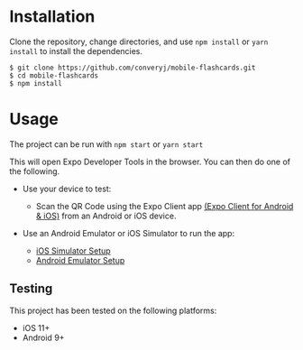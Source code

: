 # Installation
Clone the repository, change directories, and use `npm install` or `yarn install` to install the dependencies.

```
$ git clone https://github.com/converyj/mobile-flashcards.git
$ cd mobile-flashcards
$ npm install
```

# Usage
The project can be run with `npm start` or `yarn start`

This will open Expo Developer Tools in the browser. You can then do one of the following.

- Use your device to test:

  - Scan the QR Code using the Expo Client app [(Expo Client for Android & iOS)](https://expo.io/tools#client) from an Android or iOS device.

- Use an Android Emulator or iOS Simulator to run the app:

  - [iOS Simulator Setup](https://docs.expo.io/versions/latest/workflow/ios-simulator/)
  - [Android Emulator Setup](https://docs.expo.io/versions/latest/workflow/android-studio-emulator/)

## Testing

This project has been tested on the following platforms:

- iOS 11+
- Android 9+
